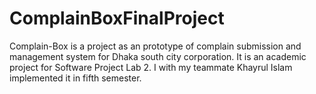 # ComplainBoxFinalProject
Complain-Box is a project as an prototype of complain submission and management system for Dhaka south city corporation. It is an academic project for Software Project Lab 2. I with my teammate Khayrul Islam implemented it in fifth semester.   
